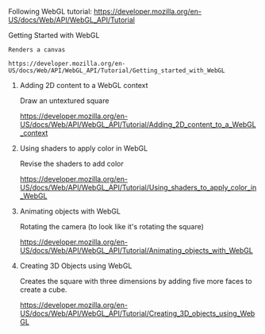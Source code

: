 Following WebGL tutorial: https://developer.mozilla.org/en-US/docs/Web/API/WebGL_API/Tutorial

Getting Started with WebGL
    
    Renders a canvas

    https://developer.mozilla.org/en-US/docs/Web/API/WebGL_API/Tutorial/Getting_started_with_WebGL

1. Adding 2D content to a WebGL context
    
    Draw an untextured square

    https://developer.mozilla.org/en-US/docs/Web/API/WebGL_API/Tutorial/Adding_2D_content_to_a_WebGL_context

2. Using shaders to apply color in WebGL
    
    Revise the shaders to add color

    https://developer.mozilla.org/en-US/docs/Web/API/WebGL_API/Tutorial/Using_shaders_to_apply_color_in_WebGL

3. Animating objects with WebGL
    
    Rotating the camera (to look like it's rotating the square)

    https://developer.mozilla.org/en-US/docs/Web/API/WebGL_API/Tutorial/Animating_objects_with_WebGL

4. Creating 3D Objects using WebGL
    
    Creates the square with three dimensions by adding five more faces to create a cube.

    https://developer.mozilla.org/en-US/docs/Web/API/WebGL_API/Tutorial/Creating_3D_objects_using_WebGL

